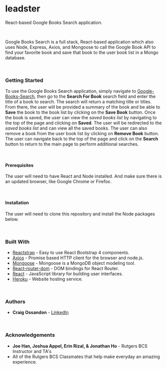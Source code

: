 # leadster

React-based Google Books Search application.

<br>
<p>Google Books Search is a full stack, React-based application which also uses Node, Express, Axios, and Mongoose to call the Google Book API to find your favorite book and save that book to the user book list in a Mongo database.</p>
<br>
<h3>Getting Started</h3>
<p>To use the Google Books Search application, simply navigate to <a href="#" rel="nofollow">Google-Books-Search</a>, then go to the <b>Search For Book</b> search field and enter the title of a book to search. The search will return a matching title or titles. From there, the user will be provided a summary of the book and be able to <b>Save</b> the book to the book list by clicking on the <b>Save Book</b> button. Once the book is saved, the user can view the <i>saved books list</i> by navigating to the top of the page and clicking on <b>Saved</b>. The user will be redirected to the <i>saved books list</i> and can view all the saved books. The user can also remove a book from the user book list by clicking on <b>Remove Book</b> button. The user can navigate back to the top of the page and click on the <b>Search</b> button to return to the main page to perform additional searches.</p>
<br>
<h4>Prerequisites</h4>
<p>The user will need to have React and Node installed. And make sure there is an updated browser, like Google Chrome or Firefox.</p>
<br>
<h4>Installation</h4>
<p>The user will need to clone this repository and install the Node packages below.</p>
<br>
<h3>Built With</h3>
<ul>
<li><a href="https://reactstrap.github.io/" rel="nofollow">Reactstrap</a> - Easy to use React Bootstrap 4 components.</li>
<li><a href="https://www.npmjs.com/package/axios" rel="nofollow">Axios</a> - Promise based HTTP client for the browser and node.js.</li>
<li><a href="https://www.npmjs.com/package/mongoose" rel="nofollow">Mongoose</a> - Mongoose is a MongoDB object modeling tool.</li>
<li><a href="https://www.npmjs.com/package/react-router-dom" rel="nofollow">React-router-dom</a> - DOM bindings for React Router.</li>
<li><a href="https://reactjs.org/" rel="nofollow">React</a> - JavaScript library for building user interfaces.</li>
<li><a href="https://www.heroku.com" rel="nofollow">Heroku</a> - Website hosting service.</li>
</ul>
<br>
<h3>Authors</h3>
<ul>
<li><strong>Craig Ossandon</strong> - <a href="https://www.linkedin.com/in/craig-ossandon-5b676b3/">LinkedIn</a></li>
</ul>
<br>
<h3>Acknowledgements</h3>
<ul>
<li><strong>Joe Han, Joshua Appel, Erin Rizal, & Jonathan Ho</strong> - Rutgers BCS Instructor and TA's</li>
<li>All of the Rutgers BCS Classmates that help make everyday an amazing experience.</li>
